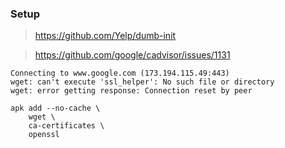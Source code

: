 ### Setup

> https://github.com/Yelp/dumb-init


> https://github.com/google/cadvisor/issues/1131
```
Connecting to www.google.com (173.194.115.49:443)
wget: can't execute 'ssl_helper': No such file or directory
wget: error getting response: Connection reset by peer

apk add --no-cache \
    wget \
    ca-certificates \
    openssl
```